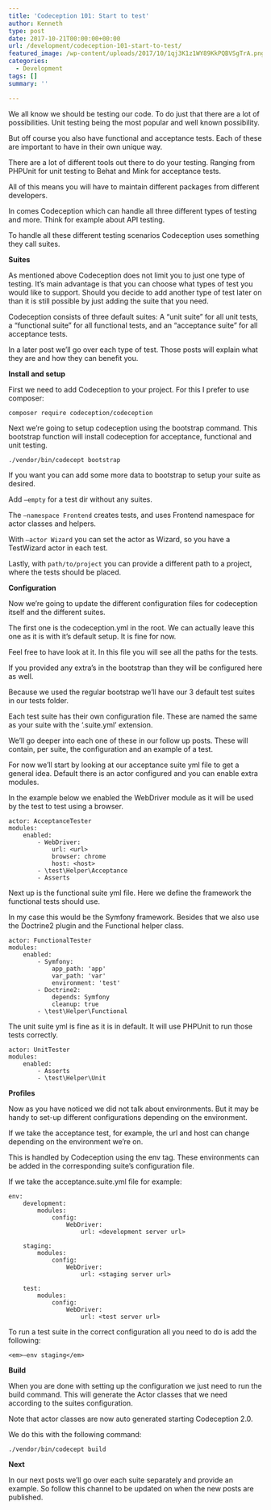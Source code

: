 ```yaml
---
title: 'Codeception 101: Start to test'
author: Kenneth
type: post
date: 2017-10-21T00:00:00+00:00
url: /development/codeception-101-start-to-test/
featured_image: /wp-content/uploads/2017/10/1qj3K1z1WY89KkPQBVSgTrA.png
categories:
  - Development
tags: []
summary: ''

---
```

We all know we should be testing our code. To do just that there are a lot of possibilities. Unit testing being the most popular and well known possibility.

But off course you also have functional and acceptance tests. Each of these are important to have in their own unique way.

There are a lot of different tools out there to do your testing. Ranging from PHPUnit for unit testing to Behat and Mink for acceptance tests.

All of this means you will have to maintain different packages from different developers.

In comes Codeception which can handle all three different types of testing and more. Think for example about API testing.

To handle all these different testing scenarios Codeception uses something they call suites.

**Suites**

As mentioned above Codeception does not limit you to just one type of testing. It’s main advantage is that you can choose what types of test you would like to support. Should you decide to add another type of test later on than it is still possible by just adding the suite that you need.

Codeception consists of three default suites: A “unit suite” for all unit tests, a “functional suite” for all functional tests, and an “acceptance suite” for all acceptance tests.

In a later post we’ll go over each type of test. Those posts will explain what they are and how they can benefit you.

**Install and setup**

First we need to add Codeception to your project. For this I prefer to use composer:

<pre class="wp-block-code"><code>composer require codeception/codeception</code></pre>

Next we’re going to setup codeception using the bootstrap command. This bootstrap function will install codeception for acceptance, functional and unit testing.

<pre class="wp-block-code"><code>./vendor/bin/codecept bootstrap</code></pre>

If you want you can add some more data to bootstrap to setup your suite as desired.

Add `—empty` for a test dir without any suites.

The `—namespace Frontend` creates tests, and uses Frontend namespace for actor classes and helpers.

With `—actor Wizard` you can set the actor as Wizard, so you have a TestWizard actor in each test.

Lastly, with `path/to/project` you can provide a different path to a project, where the tests should be placed.

**Configuration**

Now we’re going to update the different configuration files for codeception itself and the different suites.

The first one is the codeception.yml in the root. We can actually leave this one as it is with it’s default setup. It is fine for now.

Feel free to have look at it. In this file you will see all the paths for the tests.

If you provided any extra’s in the bootstrap than they will be configured here as well.

Because we used the regular bootstrap we’ll have our 3 default test suites in our tests folder.

Each test suite has their own configuration file. These are named the same as your suite with the ‘.suite.yml’ extension.

We’ll go deeper into each one of these in our follow up posts. These will contain, per suite, the configuration and an example of a test.

For now we’ll start by looking at our acceptance suite yml file to get a general idea. Default there is an actor configured and you can enable extra modules.

In the example below we enabled the WebDriver module as it will be used by the test to test using a browser.

<pre class="wp-block-code"><code>actor: AcceptanceTester
modules:
    enabled:
        - WebDriver:
            url: &lt;url>
            browser: chrome
            host: &lt;host>
        - \test\Helper\Acceptance
        - Asserts</code></pre>

Next up is the functional suite yml file. Here we define the framework the functional tests should use.

In my case this would be the Symfony framework. Besides that we also use the Doctrine2 plugin and the Functional helper class.

<pre class="wp-block-code"><code>actor: FunctionalTester
modules:
    enabled:
        - Symfony:
            app_path: 'app'
            var_path: 'var'
            environment: 'test'
        - Doctrine2:
            depends: Symfony
            cleanup: true
        - \test\Helper\Functional</code></pre>

The unit suite yml is fine as it is in default. It will use PHPUnit to run those tests correctly.

<pre class="wp-block-code"><code>actor: UnitTester
modules:
    enabled:
        - Asserts
        - \test\Helper\Unit</code></pre>

**Profiles**

Now as you have noticed we did not talk about environments. But it may be handy to set-up different configurations depending on the environment.

If we take the acceptance test, for example, the url and host can change depending on the environment we’re on.

This is handled by Codeception using the env tag. These environments can be added in the corresponding suite’s configuration file.

If we take the acceptance.suite.yml file for example:

<pre class="wp-block-code"><code>env:
    development:
        modules:
            config:
                WebDriver:
                    url: &lt;development server url>

    staging:
        modules:
            config:
                WebDriver:
                    url: &lt;staging server url>

    test:
        modules:
            config:
                WebDriver:
                    url: &lt;test server url></code></pre>

To run a test suite in the correct configuration all you need to do is add the following:

`<em>—env staging</em>`

**Build**

When you are done with setting up the configuration we just need to run the build command. This will generate the Actor classes that we need according to the suites configuration.

Note that actor classes are now auto generated starting Codeception 2.0.

We do this with the following command:

<pre class="wp-block-code"><code>./vendor/bin/codecept build</code></pre>

**Next**

In our next posts we’ll go over each suite separately and provide an example. So follow this channel to be updated on when the new posts are published.